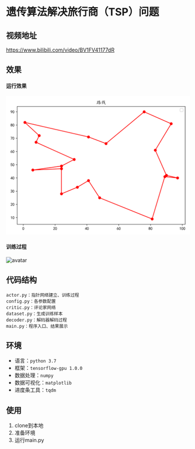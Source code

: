 # 遗传算法解决旅行商（TSP）问题
## 视频地址
<https://www.bilibili.com/video/BV1FV41177dR>
## 效果
#### 运行效果
![avatar](./imgs/效果.png)
#### 训练过程
![avatar](./imgs/训练.png)
## 代码结构
```
actor.py：指针网络建立、训练过程
config.py：各参数配置
critic.py：评论家网络
dataset.py：生成训练样本
decoder.py：解码器解码过程
main.py：程序入口、结果展示
```
## 环境
* 语言：`python 3.7`
* 框架：`tensorflow-gpu 1.0.0`
* 数据处理：`numpy`
* 数据可视化：`matplotlib`
* 进度条工具：`tqdm`
## 使用
1. clone到本地
2. 准备环境
3. 运行main.py